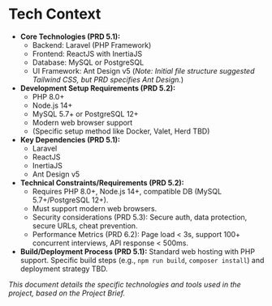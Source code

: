 # Tech Context

*   **Core Technologies (PRD 5.1):**
    *   Backend: Laravel (PHP Framework)
    *   Frontend: ReactJS with InertiaJS
    *   Database: MySQL or PostgreSQL
    *   UI Framework: Ant Design v5 (*Note: Initial file structure suggested Tailwind CSS, but PRD specifies Ant Design.*)
*   **Development Setup Requirements (PRD 5.2):**
    *   PHP 8.0+
    *   Node.js 14+
    *   MySQL 5.7+ or PostgreSQL 12+
    *   Modern web browser support
    *   (Specific setup method like Docker, Valet, Herd TBD)
*   **Key Dependencies (PRD 5.1):**
    *   Laravel
    *   ReactJS
    *   InertiaJS
    *   Ant Design v5
*   **Technical Constraints/Requirements (PRD 5.2):**
    *   Requires PHP 8.0+, Node.js 14+, compatible DB (MySQL 5.7+/PostgreSQL 12+).
    *   Must support modern web browsers.
    *   Security considerations (PRD 5.3): Secure auth, data protection, secure URLs, cheat prevention.
    *   Performance Metrics (PRD 6.2): Page load < 3s, support 100+ concurrent interviews, API response < 500ms.
*   **Build/Deployment Process (PRD 5.1):** Standard web hosting with PHP support. Specific build steps (e.g., `npm run build`, `composer install`) and deployment strategy TBD.

*This document details the specific technologies and tools used in the project, based on the Project Brief.*
